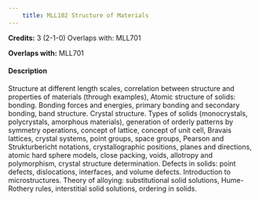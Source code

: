```yaml
---
    title: MLL102 Structure of Materials
---
```

**Credits:** 3 (2-1-0) Overlaps with: MLL701



**Overlaps with:** MLL701

#### Description 
Structure at different length scales, correlation between structure and properties of materials (through examples), Atomic structure of solids: bonding. Bonding forces and energies, primary bonding and secondary bonding, band structure. Crystal structure. Types of solids (monocrystals, polycrystals, amorphous materials), generation of orderly patterns by symmetry operations, concept of lattice, concept of unit cell, Bravais lattices, crystal systems, point groups, space groups, Pearson and Strukturbericht notations, crystallographic positions, planes and directions, atomic hard sphere models, close packing, voids, allotropy and polymorphism, crystal structure determination. Defects in solids: point defects, dislocations, interfaces, and volume defects. Introduction to microstructures. Theory of alloying: substitutional solid solutions, Hume-Rothery rules, interstitial solid solutions, ordering in solids.